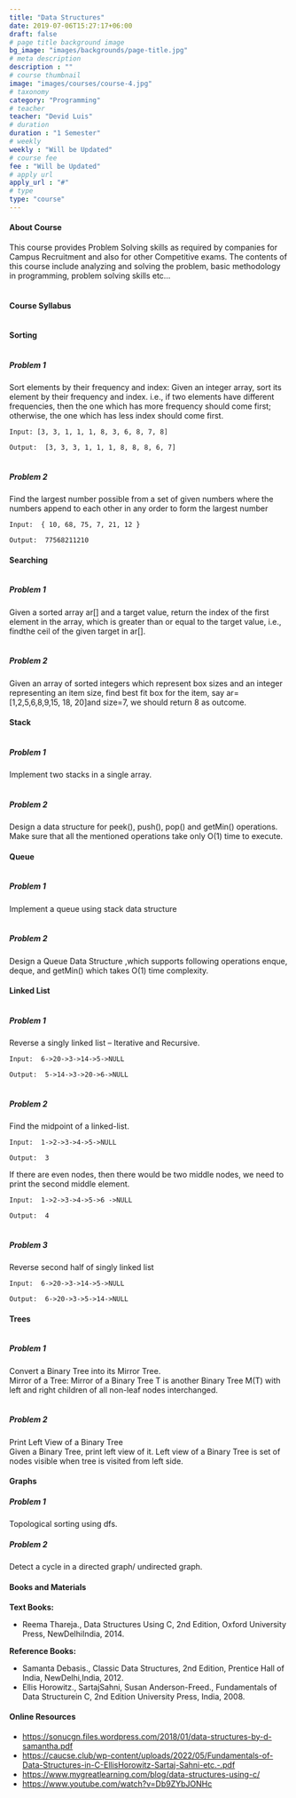 ```yaml
---
title: "Data Structures"
date: 2019-07-06T15:27:17+06:00
draft: false
# page title background image
bg_image: "images/backgrounds/page-title.jpg"
# meta description
description : ""
# course thumbnail
image: "images/courses/course-4.jpg"
# taxonomy
category: "Programming"
# teacher
teacher: "Devid Luis"
# duration
duration : "1 Semester"
# weekly
weekly : "Will be Updated"
# course fee
fee : "Will be Updated"
# apply url
apply_url : "#"
# type
type: "course"
---
```


#### About Course
This course provides Problem Solving skills as required by companies for Campus Recruitment 
and also for other Competitive exams. The contents of this course include analyzing and solving the 
problem, basic methodology in programming, problem solving skills etc…

#### <br>Course Syllabus

#### <br>Sorting

##### <br>Problem 1
  Sort elements by their frequency and index:
Given an integer array, sort its element by their frequency and index. i.e., if two elements have 
different frequencies, then the one which has more frequency should come first; otherwise, the 
one which has less index should come first.

    Input: [3, 3, 1, 1, 1, 8, 3, 6, 8, 7, 8]
    
    Output:  [3, 3, 3, 1, 1, 1, 8, 8, 8, 6, 7]

##### <br>Problem 2
  Find the largest number possible from a set of given numbers where the numbers append to 
each other in any order to form the largest number

    Input:  { 10, 68, 75, 7, 21, 12 }

    Output:  77568211210

#### Searching

##### <br>Problem 1
  Given a sorted array ar[] and a target value, return the index of the first element in the array, 
which is greater than or equal to the target value, i.e., findthe ceil of the given target in ar[].

##### <br>Problem 2
 Given an array of sorted integers which represent box sizes and an integer representing an item
size, find best fit box for the item, say ar=[1,2,5,6,8,9,15, 18, 20]and size=7, we should return 8
as outcome.

#### Stack

##### <br>Problem 1
 Implement two stacks in a single array.

##### <br>Problem 2
 Design a data structure for peek(), push(), pop() and getMin() operations. Make sure that all the 
mentioned operations take only O(1) time to execute.

#### Queue

##### <br>Problem 1 
 Implement a queue using stack data structure 

##### <br>Problem 2
Design a Queue Data Structure ,which supports following operations enque, deque, and 
getMin() which takes O(1) time complexity.

#### Linked List

##### <br>Problem 1
 Reverse a singly linked list – Iterative and Recursive.

    Input:  6->20->3->14->5->NULL
    
    Output:  5->14->3->20->6->NULL

##### <br>Problem 2
Find the midpoint of a linked-list.

    Input:  1->2->3->4->5->NULL
    
    Output:  3
If there are even nodes, then there would be two middle nodes, we need to print the second 
middle element.

    Input:  1->2->3->4->5->6 ->NULL
    
    Output:  4
    
##### <br>Problem 3
 Reverse second half of singly linked list

    Input:  6->20->3->14->5->NULL
    
    Output:  6->20->3->5->14->NULL


#### Trees

##### <br>Problem 1
 Convert a Binary Tree into its Mirror Tree.<br>
Mirror of a Tree: Mirror of a Binary Tree T is another Binary Tree M(T) with left and right 
children of all non-leaf nodes interchanged.

##### <br>Problem 2
Print Left View of a Binary Tree<br>
Given a Binary Tree, print left view of it. Left view of a Binary Tree is set of nodes visible when 
tree is visited from left side.

#### Graphs

##### Problem 1
Topological sorting using dfs.

##### Problem 2
Detect a cycle in a directed graph/ undirected graph.

#### Books and Materials
**Text Books:**
* Reema Thareja., Data Structures Using C, 2nd Edition, Oxford University Press, NewDelhiIndia, 2014.

**Reference Books:**
* Samanta Debasis., Classic Data Structures, 2nd Edition, Prentice Hall of India, NewDelhi,India, 2012.
* Ellis Horowitz., SartajSahni, Susan Anderson-Freed., Fundamentals of Data Structurein C, 2nd Edition University Press, India, 2008.

#### Online Resources
* https://sonucgn.files.wordpress.com/2018/01/data-structures-by-d-samantha.pdf
* https://caucse.club/wp-content/uploads/2022/05/Fundamentals-of-Data-Structures-in-C-EllisHorowitz-Sartaj-Sahni-etc.-.pdf
* https://www.mygreatlearning.com/blog/data-structures-using-c/
* https://www.youtube.com/watch?v=Db9ZYbJONHc
